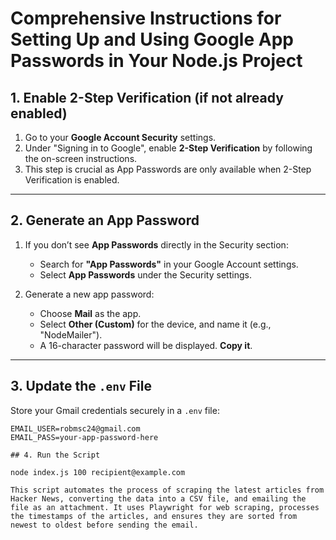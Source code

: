 # Comprehensive Instructions for Setting Up and Using Google App Passwords in Your Node.js Project

## 1. Enable 2-Step Verification (if not already enabled)

1. Go to your **Google Account Security** settings.
2. Under "Signing in to Google", enable **2-Step Verification** by following the on-screen instructions.
3. This step is crucial as App Passwords are only available when 2-Step Verification is enabled.

---

## 2. Generate an App Password

1. If you don’t see **App Passwords** directly in the Security section:
   - Search for **"App Passwords"** in your Google Account settings.
   - Select **App Passwords** under the Security settings.
   
2. Generate a new app password:
   - Choose **Mail** as the app.
   - Select **Other (Custom)** for the device, and name it (e.g., "NodeMailer").
   - A 16-character password will be displayed. **Copy it**.

---

## 3. Update the `.env` File

Store your Gmail credentials securely in a `.env` file:

```plaintext
EMAIL_USER=robmsc24@gmail.com
EMAIL_PASS=your-app-password-here

## 4. Run the Script

node index.js 100 recipient@example.com

This script automates the process of scraping the latest articles from Hacker News, converting the data into a CSV file, and emailing the file as an attachment. It uses Playwright for web scraping, processes the timestamps of the articles, and ensures they are sorted from newest to oldest before sending the email.

